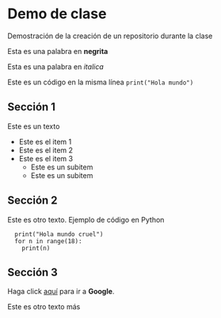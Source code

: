 # Demo de clase
Demostración de la creación de un repositorio durante la clase

Esta es una palabra en **negrita**

Esta es una palabra en *italica*

Este es un código en la misma línea `print("Hola mundo")`
## Sección 1

Este es un texto 

* Este es el item 1 
* Este es el item 2 
* Este es el item 3 
  * Este es un subitem 
  * Este es un subitem 

## Sección 2

Este es otro texto. Ejemplo de código en Python

      print("Hola mundo cruel")
      for n in range(18):
        print(n)



## Sección 3 

Haga click [aquí](http://www.google.com) para ir a **Google**. 

Este es otro texto más
